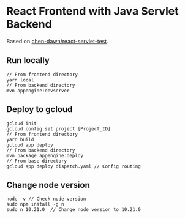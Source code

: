 # React Frontend with Java Servlet Backend

Based on [chen-dawn/react-servlet-test](https://github.com/chen-dawn/react-servlet-test).

## Run locally
```
// From frontend directory
yarn local
// From backend directory
mvn appengine:devserver
```

## Deploy to gcloud
```
gcloud init
gcloud config set project [Project_ID]
// From frontend directory
yarn build 
gcloud app deploy
// From backend directory
mvn package appengine:deploy
// From base directory
gcloud app deploy dispatch.yaml // Config routing
```

## Change node version
```
node -v // Check node version
sudo npm install -g n
sudo n 10.21.0  // Change node version to 10.21.0
```